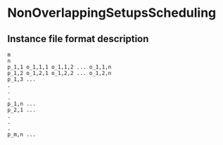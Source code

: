 # NonOverlappingSetupsScheduling

Instance file format description
----
```
m
n
p_1,1 o_1,1,1 o_1,1,2 ... o_1,1,n
p_1,2 o_1,2,1 o_1,2,2 ... o_1,2,n
p_1,3 ...
.
.
.
p_1,n ...
p_2,1 ...
.
.
.
p_m,n ...
```
